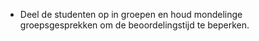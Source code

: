 * Deel de studenten op in groepen en houd mondelinge groepsgesprekken om de beoordelingstijd te beperken. 